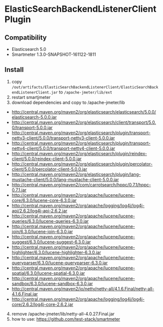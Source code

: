 # ElasticSearchBackendListenerClient Plugin

## Compatibility
- Elasticsearch 5.0
- Smartmeter 1.3.0-SNAPSHOT-161122-1811

## Install

1. copy `/out/artifacts/ElasticSearchBackendListenerClient/ElasticSearchBackendListenerClient.jar` to `/apache-jmeter/lib/ext`
2. restart smartjmeter
3. download dependencies and copy to /apache-jmeter/lib
 - http://central.maven.org/maven2/org/elasticsearch/elasticsearch/5.0.0/elasticsearch-5.0.0.jar
 - http://central.maven.org/maven2/org/elasticsearch/client/transport/5.0.0/transport-5.0.0.jar
 - http://central.maven.org/maven2/org/elasticsearch/plugin/transport-netty3-client/5.0.0/transport-netty3-client-5.0.0.jar
 - http://central.maven.org/maven2/org/elasticsearch/plugin/transport-netty4-client/5.0.0/transport-netty4-client-5.0.0.jar
 - http://central.maven.org/maven2/org/elasticsearch/plugin/reindex-client/5.0.0/reindex-client-5.0.0.jar
 - http://central.maven.org/maven2/org/elasticsearch/plugin/percolator-client/5.0.0/percolator-client-5.0.0.jar
 - http://central.maven.org/maven2/org/elasticsearch/plugin/lang-mustache-client/5.0.0/lang-mustache-client-5.0.0.jar
 - http://central.maven.org/maven2/com/carrotsearch/hppc/0.7.1/hppc-0.7.1.jar
 - http://central.maven.org/maven2/org/apache/lucene/lucene-core/6.3.0/lucene-core-6.3.0.jar
 - http://central.maven.org/maven2/org/apache/logging/log4j/log4j-api/2.6.2/log4j-api-2.6.2.jar
 - http://central.maven.org/maven2/org/apache/lucene/lucene-queries/6.3.0/lucene-queries-6.3.0.jar
 - http://central.maven.org/maven2/org/apache/lucene/lucene-join/6.3.0/lucene-join-6.3.0.jar
 - http://central.maven.org/maven2/org/apache/lucene/lucene-suggest/6.3.0/lucene-suggest-6.3.0.jar
 - http://central.maven.org/maven2/org/apache/lucene/lucene-highlighter/6.3.0/lucene-highlighter-6.3.0.jar
 - http://central.maven.org/maven2/org/apache/lucene/lucene-queryparser/6.3.0/lucene-queryparser-6.3.0.jar
 - http://central.maven.org/maven2/org/apache/lucene/lucene-spatial/6.3.0/lucene-spatial-6.3.0.jar
 - http://central.maven.org/maven2/org/apache/lucene/lucene-sandbox/6.3.0/lucene-sandbox-6.3.0.jar
 - http://central.maven.org/maven2/io/netty/netty-all/4.1.6.Final/netty-all-4.1.6.Final.jar
- http://central.maven.org/maven2/org/apache/logging/log4j/log4j-core/2.6.2/log4j-core-2.6.2.jar

4. remove /apache-jmeter/lib/netty-all-4.0.27.Final.jar
5. how to use: https://github.com/test-stack/smartmeter

